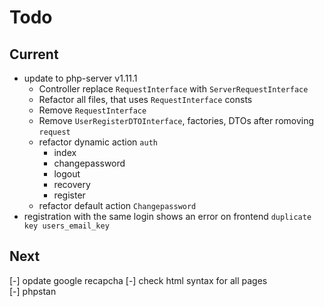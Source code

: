 # Todo

## Current

- update to php-server v1.11.1
  - Controller replace `RequestInterface` with `ServerRequestInterface`
  - Refactor all files, that uses `RequestInterface` consts
  - Remove `RequestInterface`
  - Remove `UserRegisterDTOInterface`, factories, DTOs after romoving `request`
  - refactor dynamic action `auth`
    - index
    - changepassword
    - logout
    - recovery
    - register
  - refactor default action `Changepassword`
- registration with the same login shows an error on frontend `duplicate key users_email_key`

## Next

[-] opdate google recapcha
[-] check html syntax for all pages  
[-] phpstan  
